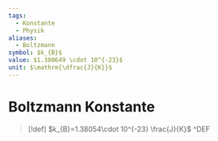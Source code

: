 ```yaml
---
tags:
  - Konstante
  - Physik
aliases:
  - Boltzmann
symbol: $k_{B}$
value: $1.380649 \cdot 10^{-23}$
unit: $\mathrm{\dfrac{J}{K}}$
---
```


# Boltzmann Konstante

> [!def] $k_{B}=1.38054\cdot 10^{-23} \frac{J}{K}$ ^DEF

